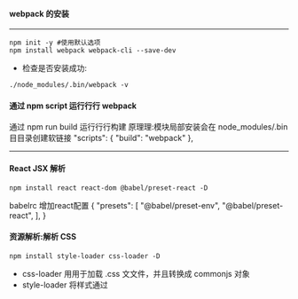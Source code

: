 #### webpack 的安装
-----
```shell
npm init -y #使用默认选项
npm install webpack webpack-cli --save-dev

```

* 检查是否安装成功:
```shell
./node_modules/.bin/webpack -v
```

#### 通过 npm script 运⾏行行 webpack

通过 npm run build 运⾏行行构建
原理理:模块局部安装会在 node_modules/.bin ⽬目录创建软链接
"scripts": {
"build": "webpack" 
},

---

#### React JSX 解析
```shell
npm install react react-dom @babel/preset-react -D
```

babelrc 增加react配置
{
    "presets": [
        "@babel/preset-env",
        "@babel/preset-react",
    ],
}


#### 资源解析:解析 CSS
```shell
npm install style-loader css-loader -D
```

* css-loader ⽤用于加载 .css ⽂文件，并且转换成 commonjs 对象
* style-loader 将样式通过 <style> 标签插⼊入到 head 中

---
#### 解析 Less 和 SaSS
```shell
npm install less less-loader -D
```

* less-loader ⽤用于将 less 转换成 css

配置less解析

```js
{ test: /\.less$/, use: [  // 处理 less 文件的 loader
                'style-loader','css-loader','less-loader'
             ]},
```



####  资源解析：解析字体
```shell
npm install file-loader
```

配置
            {
                test: /.(woff|woff2|eot|ttf|otf)$/,
                use: 'file-loader'
            }

资源解析：解析图⽚ 使⽤ url-loader
```shell
npm install url-loader
```


#### CSS 的⽂件指纹设置
* 设置 MiniCssExtractPlugin 的 filename，使⽤ [contenthash]

```shell
npm install  mini-css-extract-plugin -D
```

* MiniCssExtractPlugin.loader,和css-loader功能互斥，MiniCssExtractPlugin将css文件作为一个单独的文件打包

---

#### CSS ⽂件的压缩
* 使⽤ optimize-css-assets-webpack-plugin
* 同时使⽤ cssnano

```shell
npm install optimize-css-assets-webpack-plugin -D
npm install cssnano -D
```

配置规则
```js
plugins: [
    new OptimizeCSSAssetsPlugin({
    assetNameRegExp: /\.css$/g,
    cssProcessor: require('cssnano’)
    })
]
```

##### html ⽂件的压缩
* 修改 html-webpack-plugin，设置压缩参数

```shell
npm install html-webpack-plugin -D
```

* 配置规则
```js
        new HtmlWebpackPlugin({
            template: path.join(__dirname, 'src/search.html'),
            filename: 'search.html',
            chunks: ['search'],
            inject: true,
            minify: {
                html5: true,
                collapseWhitespace: true,
                preserveLineBreaks: false,
                minifyCSS: true,
                minifyJS: true,
                removeComments: false
            }
        }),
```

#### ⾃动清理构建⽬录

* 使⽤ clean-webpack-plugin
```shell
npm install clean-webpack-plugin -D
```
* 配置方式
``` js
const { CleanWebpackPlugin } = require('clean-webpack-plugin');
plugins: [  new CleanWebpackPlugin() };
```



 #### PostCSS 插件 autoprefixer ⾃动补⻬齐 CSS3 前缀

* 使⽤ autoprefixer 插件

* 根据 Can I Use 规则（ https://caniuse.com/ ）

  ```shell
  npm install postcss-loader autoprefixer -D
  ```

* 配置规则

  ```javascript
  { 
    loader: 'postcss-loader', 
      options: { plugins: () => [ require('autoprefixer')({ browsers: ["last 2 version", "> 1%", "iOS 7"] }) ] }
  
  }
  ```



#### 移动端 CSS px ⾃动转换成 rem

* 使⽤ px2rem-loader

* ⻚页⾯渲染时计算根元素的 font-size 值

  ```shell
  npm install px2rem-loader -D
  npm install lib-flexible -S
  ```

* 配置规则

  ```javascript
  { loader: "px2rem-loader", options: { remUnit: 75, remPrecision: 8 } }
  ```

  